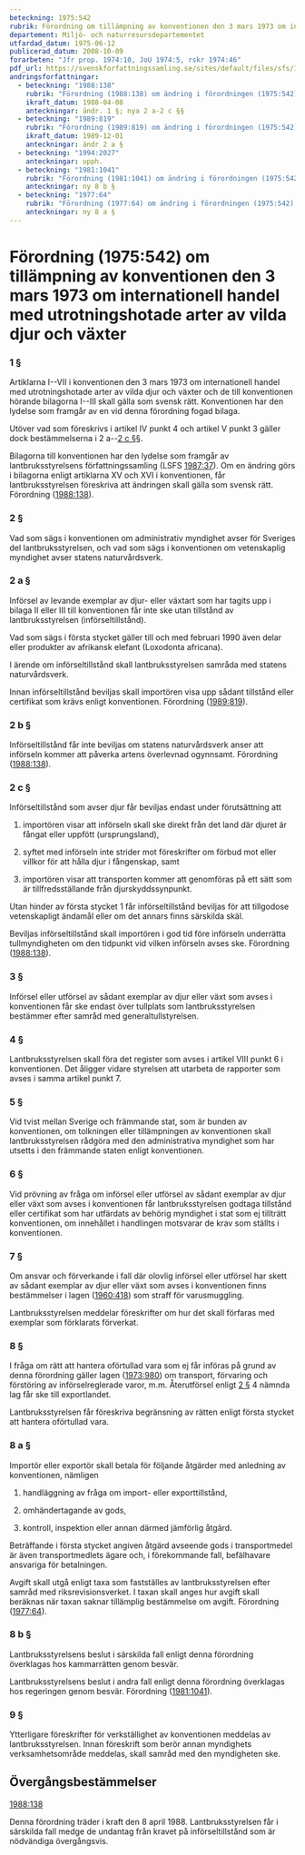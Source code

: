 ```yaml
---
beteckning: 1975:542
rubrik: Förordning om tillämpning av konventionen den 3 mars 1973 om internationell handel med utrotningshotade arter av vilda djur och växter
departement: Miljö- och naturresursdepartementet
utfardad_datum: 1975-06-12
publicerad_datum: 2008-10-09
forarbeten: "Jfr prop. 1974:10, JoU 1974:5, rskr 1974:46"
pdf_url: https://svenskforfattningssamling.se/sites/default/files/sfs/1975-06/SFS1975-542.pdf
andringsforfattningar:
  - beteckning: "1988:138"
    rubrik: "Förordning (1988:138) om ändring i förordningen (1975:542) om tillämpning av konventionen den 3 mars 1973 om internationell handel med utrotningshotade arter av vilda djur och växter"
    ikraft_datum: 1988-04-08
    anteckningar: ändr. 1 §; nya 2 a-2 c §§
  - beteckning: "1989:819"
    rubrik: "Förordning (1989:819) om ändring i förordningen (1975:542) om tillämpning av konventionen den 3 mars 1973 om internationell handel med utrotningshotade arter med vilda djur och växter"
    ikraft_datum: 1989-12-01
    anteckningar: ändr 2 a §
  - beteckning: "1994:2027"
    anteckningar: upph.
  - beteckning: "1981:1041"
    rubrik: "Förordning (1981:1041) om ändring i förordningen (1975:542) om tillämpning av konventionen den 3 mars 1973 om internationell handel med utrotningshotade arter av vilda djur och växter"
    anteckningar: ny 8 b §
  - beteckning: "1977:64"
    rubrik: "Förordning (1977:64) om ändring i förordningen (1975:542) om tillämpning av konventionen den 3 mars 1973 om internationell handel med utrotningshotade arter av vilda djur och växter"
    anteckningar: ny 8 a §
---
```


# Förordning (1975:542) om tillämpning av konventionen den 3 mars 1973 om internationell handel med utrotningshotade arter av vilda djur och växter

### 1 §

Artiklarna I--VII i konventionen den 3 mars 1973 om internationell handel med utrotningshotade arter av vilda djur och växter och de till konventionen hörande bilagorna I--III skall gälla som svensk rätt. Konventionen har den lydelse som framgår av en vid denna förordning fogad bilaga.

Utöver vad som föreskrivs i artikel IV punkt 4 och artikel V punkt 3 gäller dock bestämmelserna i 2 a--[2 c §](#2c)§.

Bilagorna till konventionen har den lydelse som framgår av lantbruksstyrelsens författningssamling (LSFS [1987:37](https://selex.se/eli/sfs/1987/37)). Om en ändring görs i bilagorna enligt artiklarna XV och XVI i konventionen, får lantbruksstyrelsen föreskriva att ändringen skall gälla som svensk rätt. Förordning ([1988:138](https://selex.se/eli/sfs/1988/138)).

### 2 §

Vad som sägs i konventionen om administrativ myndighet avser för Sveriges del lantbruksstyrelsen, och vad som sägs i konventionen om vetenskaplig myndighet avser statens naturvårdsverk.

### 2 a §

Införsel av levande exemplar av djur- eller växtart som har tagits upp i bilaga II eller III till konventionen får inte ske utan tillstånd av lantbruksstyrelsen (införseltillstånd).

Vad som sägs i första stycket gäller till och med februari 1990 även delar eller produkter av afrikansk elefant (Loxodonta africana).

I ärende om införseltillstånd skall lantbruksstyrelsen samråda med statens naturvårdsverk.

Innan införseltillstånd beviljas skall importören visa upp sådant tillstånd eller certifikat som krävs enligt konventionen. Förordning ([1989:819](https://selex.se/eli/sfs/1989/819)).

### 2 b §

Införseltillstånd får inte beviljas om statens naturvårdsverk anser att införseln kommer att påverka artens överlevnad ogynnsamt. Förordning ([1988:138](https://selex.se/eli/sfs/1988/138)).

### 2 c §

Införseltillstånd som avser djur får beviljas endast under förutsättning att

1. importören visar att införseln skall ske direkt från det land där djuret är fångat eller uppfött (ursprungsland),

2. syftet med införseln inte strider mot föreskrifter om förbud mot eller villkor för att hålla djur i fångenskap, samt

3. importören visar att transporten kommer att genomföras på ett sätt som är tillfredsställande från djurskyddssynpunkt.

Utan hinder av första stycket 1 får införseltillstånd beviljas för att tillgodose vetenskapligt ändamål eller om det annars finns särskilda skäl.

Beviljas införseltillstånd skall importören i god tid före införseln underrätta tullmyndigheten om den tidpunkt vid vilken införseln avses ske. Förordning ([1988:138](https://selex.se/eli/sfs/1988/138)).

### 3 §

Införsel eller utförsel av sådant exemplar av djur eller växt som avses i konventionen får ske endast över tullplats som lantbruksstyrelsen bestämmer efter samråd med generaltullstyrelsen.

### 4 §

Lantbruksstyrelsen skall föra det register som avses i artikel VIII punkt 6 i konventionen. Det åligger vidare styrelsen att utarbeta de rapporter som avses i samma artikel punkt 7.

### 5 §

Vid tvist mellan Sverige och främmande stat, som är bunden av konventionen, om tolkningen eller tillämpningen av konventionen skall lantbruksstyrelsen rådgöra med den administrativa myndighet som har utsetts i den främmande staten enligt konventionen.

### 6 §

Vid prövning av fråga om införsel eller utförsel av sådant exemplar av djur eller växt som avses i konventionen får lantbruksstyrelsen godtaga tillstånd eller certifikat som har utfärdats av behörig myndighet i stat som ej tillträtt konventionen, om innehållet i handlingen motsvarar de krav som ställts i konventionen.

### 7 §

Om ansvar och förverkande i fall där olovlig införsel eller utförsel har skett av sådant exemplar av djur eller växt som avses i konventionen finns bestämmelser i lagen ([1960:418](https://selex.se/eli/sfs/1960/418)) som straff för varusmuggling.

Lantbruksstyrelsen meddelar föreskrifter om hur det skall förfaras med exemplar som förklarats förverkat.

### 8 §

I fråga om rätt att hantera oförtullad vara som ej får införas på grund av denna förordning gäller lagen ([1973:980](https://selex.se/eli/sfs/1973/980)) om transport, förvaring och förstöring av införselreglerade varor, m.m. Återutförsel enligt [2 §](#2) 4 nämnda lag får ske till exportlandet.

Lantbruksstyrelsen får föreskriva begränsning av rätten enligt första stycket att hantera oförtullad vara.

### 8 a §

Importör eller exportör skall betala för följande åtgärder med anledning av konventionen, nämligen

1. handläggning av fråga om import- eller exporttillstånd,

2. omhändertagande av gods,

3. kontroll, inspektion eller annan därmed jämförlig åtgärd.

Beträffande i första stycket angiven åtgärd avseende gods i transportmedel är även transportmedlets ägare och, i förekommande fall, befälhavare ansvariga för betalningen.

Avgift skall utgå enligt taxa som fastställes av lantbruksstyrelsen efter samråd med riksrevisionsverket. I taxan skall anges hur avgift skall beräknas när taxan saknar tillämplig bestämmelse om avgift. Förordning ([1977:64](https://selex.se/eli/sfs/1977/64)).

### 8 b §

Lantbruksstyrelsens beslut i särskilda fall enligt denna förordning överklagas hos kammarrätten genom besvär.

Lantbruksstyrelsens beslut i andra fall enligt denna förordning överklagas hos regeringen genom besvär. Förordning ([1981:1041](https://selex.se/eli/sfs/1981/1041)).

### 9 §

Ytterligare föreskrifter för verkställighet av konventionen meddelas av lantbruksstyrelsen. Innan föreskrift som berör annan myndighets verksamhetsområde meddelas, skall samråd med den myndigheten ske.

## Övergångsbestämmelser

[1988:138](https://selex.se/eli/sfs/1988/138)

Denna förordning träder i kraft den 8 april 1988. Lantbruksstyrelsen får i särskilda fall medge de undantag från kravet på införseltillstånd som är nödvändiga övergångsvis.